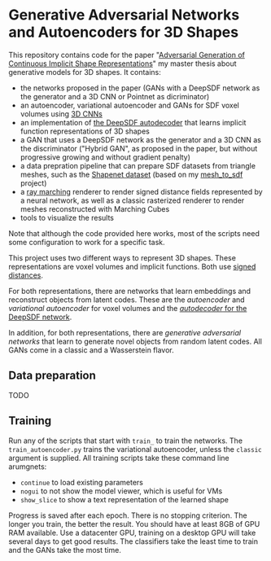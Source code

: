 # Generative Adversarial Networks and Autoencoders for 3D Shapes

This repository contains code for the paper "[Adversarial Generation of Continuous Implicit Shape
Representations](TODO)" my master thesis about generative models for 3D shapes.
It contains:

- the networks proposed in the paper (GANs with a DeepSDF network as the generator and a 3D CNN or Pointnet as dicriminator)
- an autoencoder, variational autoencoder and GANs for SDF voxel volumes using [3D CNNs](http://papers.nips.cc/paper/6096-learning-a-probabilistic-latent-space-of-object-shapes-via-3d-generative-adversarial-modeling.pdf)
- an implementation of [the DeepSDF autodecoder](https://arxiv.org/pdf/1901.05103.pdf) that learns implicit function representations of 3D shapes
- a GAN that uses a DeepSDF network as the generator and a 3D CNN as the discriminator ("Hybrid GAN", as proposed in the paper, but without progressive growing and without gradient penalty)
- a data prepration pipeline that can prepare SDF datasets from triangle meshes, such as the [Shapenet dataset](https://www.shapenet.org/) (based on my [mesh_to_sdf](https://github.com/marian42/mesh_to_sdf) project)
- a [ray marching](http://jamie-wong.com/2016/07/15/ray-marching-signed-distance-functions/) renderer to render signed distance fields represented by a neural network, as well as a classic rasterized renderer to render meshes reconstructed with Marching Cubes
- tools to visualize the results

Note that although the code provided here works, most of the scripts need some configuration to work for a specific task.

This project uses two different ways to represent 3D shapes.
These representations are voxel volumes and implicit functions.
Both use [signed distances](https://en.wikipedia.org/wiki/Signed_distance_function).

For both representations, there are networks that learn embeddings and reconstruct objects from latent codes.
These are the *autoencoder* and *variational autoencoder* for voxel volumes and the [*autodecoder* for the DeepSDF network](https://arxiv.org/pdf/1901.05103.pdf).

In addition, for both representations, there are *generative adversarial networks* that learn to generate novel objects from random latent codes.
All GANs come in a classic and a Wasserstein flavor.

## Data preparation

TODO

## Training

Run any of the scripts that start with `train_` to train the networks.
The `train_autoencoder.py` trains the variational autoencoder, unless the `classic` argument is supplied.
All training scripts take these command line arumgnets:
- `continue` to load existing parameters
- `nogui`  to not show the model viewer, which is useful for VMs
- `show_slice` to show a text representation of the learned shape

Progress is saved after each epoch.
There is no stopping criterion.
The longer you train, the better the result.
You should have at least 8GB of GPU RAM available.
Use a datacenter GPU, training on a desktop GPU will take several days to get good results.
The classifiers take the least time to train and the GANs take the most time.